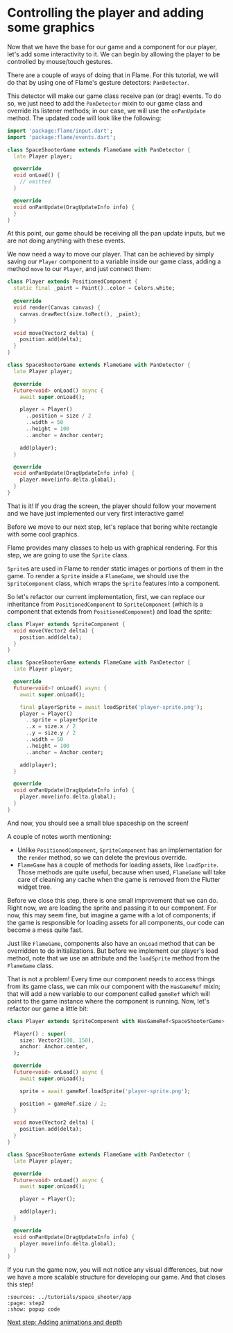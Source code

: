 # Controlling the player and adding some graphics

Now that we have the base for our game and a component for our player, let's add some interactivity
to it. We can begin by allowing the player to be controlled by mouse/touch gestures.

There are a couple of ways of doing that in Flame. For this tutorial, we will do that by using one
of Flame's gesture detectors: `PanDetector`.

This detector will make our game class receive pan (or drag) events. To do so, we just need to add
the `PanDetector` mixin to our game class and override its listener methods; in our case, we will
use the `onPanUpdate` method. The updated code will look like the following:

```dart
import 'package:flame/input.dart';
import 'package:flame/events.dart';

class SpaceShooterGame extends FlameGame with PanDetector {
  late Player player;

  @override
  void onLoad() {
    // omitted
  }

  @override
  void onPanUpdate(DragUpdateInfo info) {
  }
}

```

At this point, our game should be receiving all the pan update inputs, but we are not doing anything
with these events.

We now need a way to move our player. That can be achieved by simply saving our `Player` component
to a variable inside our game class, adding a method `move` to our `Player`, and just connect
them:

```dart
class Player extends PositionedComponent { 
  static final _paint = Paint()..color = Colors.white;
  
  @override
  void render(Canvas canvas) {
    canvas.drawRect(size.toRect(), _paint);
  }

  void move(Vector2 delta) {
    position.add(delta);
  }
}

class SpaceShooterGame extends FlameGame with PanDetector {
  late Player player;

  @override
  Future<void> onLoad() async {
    await super.onLoad();

    player = Player()
      ..position = size / 2
      ..width = 50
      ..height = 100
      ..anchor = Anchor.center;

    add(player);
  }

  @override
  void onPanUpdate(DragUpdateInfo info) {
    player.move(info.delta.global);
  }
}
```

That is it! If you drag the screen, the player should follow your movement and we have just
implemented our very first interactive game!

Before we move to our next step, let's replace that boring white rectangle with some cool graphics.

Flame provides many classes to help us with graphical rendering. For this step, we are going to use
the `Sprite` class.

`Sprite`s are used in Flame to render static images or portions of them in the game. To render a
`Sprite` inside a `FlameGame`, we should use the `SpriteComponent` class, which wraps the `Sprite`
features into a component.

So let's refactor our current implementation, first, we can replace our inheritance from
`PositionedComponent` to `SpriteComponent` (which is a component that extends from
`PositionedComponent`) and load the sprite:

```dart
class Player extends SpriteComponent {
  void move(Vector2 delta) {
    position.add(delta);
  }
}

class SpaceShooterGame extends FlameGame with PanDetector {
  late Player player;

  @override
  Future<void>? onLoad() async {
    await super.onLoad();

    final playerSprite = await loadSprite('player-sprite.png');
    player = Player()
      ..sprite = playerSprite
      ..x = size.x / 2
      ..y = size.y / 2
      ..width = 50
      ..height = 100
      ..anchor = Anchor.center;

    add(player);
  }

  @override
  void onPanUpdate(DragUpdateInfo info) {
    player.move(info.delta.global);
  }
}
```

And now, you should see a small blue spaceship on the screen!

A couple of notes worth mentioning:

- Unlike `PositionedComponent`, `SpriteComponent` has an implementation for the `render` method, so we
can delete the previous override.
- `FlameGame` has a couple of methods for loading assets, like `loadSprite`. Those methods are
quite useful, because when used, `FlameGame` will take care of cleaning any cache when the game is
removed from the Flutter widget tree.

Before we close this step, there is one small improvement that we can do. Right now, we are loading
the sprite and passing it to our component. For now, this may seem fine, but imagine a game with
a lot of components; if the game is responsible for loading assets for all components, our code can
become a mess quite fast.

Just like `FlameGame`, components also have an `onLoad` method that can be overridden to do
initializations. But before we implement our player's load method, note that we use an attribute and
the `loadSprite` method from the `FlameGame` class.

That is not a problem! Every time our component needs to access things from its game class, we can
mix our component with the `HasGameRef` mixin; that will add a new variable to our component called
`gameRef` which will point to the game instance where the component is running. Now, let's refactor
our game a little bit:

```dart
class Player extends SpriteComponent with HasGameRef<SpaceShooterGame> {

  Player() : super(
    size: Vector2(100, 150),
    anchor: Anchor.center,
  );

  @override
  Future<void> onLoad() async {
    await super.onLoad();

    sprite = await gameRef.loadSprite('player-sprite.png');

    position = gameRef.size / 2;
  }

  void move(Vector2 delta) {
    position.add(delta);
  }
}

class SpaceShooterGame extends FlameGame with PanDetector {
  late Player player;

  @override
  Future<void> onLoad() async {
    await super.onLoad();

    player = Player();

    add(player);
  }

  @override
  void onPanUpdate(DragUpdateInfo info) {
    player.move(info.delta.global);
  }
}
```

If you run the game now, you will not notice any visual differences, but now we have a more scalable
structure for developing our game. And that closes this step!

```{flutter-app}
:sources: ../tutorials/space_shooter/app
:page: step2
:show: popup code
```

[Next step: Adding animations and depth](./step_3.md)
